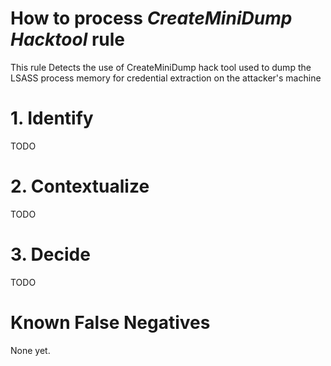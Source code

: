 # How to process *CreateMiniDump Hacktool* rule
This rule Detects the use of CreateMiniDump hack tool used to dump the LSASS process memory for credential extraction on the attacker's machine

# 1. Identify
TODO

# 2. Contextualize
TODO

# 3. Decide
TODO

# Known False Negatives
None yet.
